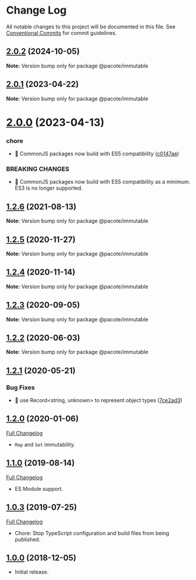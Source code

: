 # Change Log

All notable changes to this project will be documented in this file.
See [Conventional Commits](https://conventionalcommits.org) for commit guidelines.

## [2.0.2](https://github.com/PacoteJS/pacote/compare/@pacote/immutable@2.0.1...@pacote/immutable@2.0.2) (2024-10-05)

**Note:** Version bump only for package @pacote/immutable

## [2.0.1](https://github.com/PacoteJS/pacote/compare/@pacote/immutable@2.0.0...@pacote/immutable@2.0.1) (2023-04-22)

**Note:** Version bump only for package @pacote/immutable

# [2.0.0](https://github.com/PacoteJS/pacote/compare/@pacote/immutable@1.2.6...@pacote/immutable@2.0.0) (2023-04-13)

### chore

- 🤖 CommonJS packages now build with ES5 compatibility ([c0147ae](https://github.com/PacoteJS/pacote/commit/c0147aeffb81322ea59174a3961b10cfb3bf81e5))

### BREAKING CHANGES

- 🧨 CommonJS packages now build with ES5 compatibility as a minimum. ES3 is
  no longer supported.

## [1.2.6](https://github.com/PacoteJS/pacote/compare/@pacote/immutable@1.2.5...@pacote/immutable@1.2.6) (2021-08-13)

**Note:** Version bump only for package @pacote/immutable

## [1.2.5](https://github.com/PacoteJS/pacote/compare/@pacote/immutable@1.2.4...@pacote/immutable@1.2.5) (2020-11-27)

**Note:** Version bump only for package @pacote/immutable

## [1.2.4](https://github.com/PacoteJS/pacote/compare/@pacote/immutable@1.2.3...@pacote/immutable@1.2.4) (2020-11-14)

**Note:** Version bump only for package @pacote/immutable

## [1.2.3](https://github.com/PacoteJS/pacote/compare/@pacote/immutable@1.2.2...@pacote/immutable@1.2.3) (2020-09-05)

**Note:** Version bump only for package @pacote/immutable

## [1.2.2](https://github.com/PacoteJS/pacote/compare/@pacote/immutable@1.2.1...@pacote/immutable@1.2.2) (2020-06-03)

**Note:** Version bump only for package @pacote/immutable

## [1.2.1](https://github.com/PacoteJS/pacote/compare/@pacote/immutable@1.2.0...@pacote/immutable@1.2.1) (2020-05-21)

### Bug Fixes

- 🐛 use Record<string, unknown> to represent object types ([7ce2ad3](https://github.com/PacoteJS/pacote/commit/7ce2ad3e25762bd86c90771791b0571f99f1ea32))

## [1.2.0](https://github.com/PacoteJS/pacote/tree/@pacote/immutable/1.2.0) (2020-01-06)

[Full Changelog](https://github.com/PacoteJS/pacote/compare/@pacote/immutable@1.1.0...@pacote/immutable@1.2.0)

- `Map` and `Set` immutability.

## [1.1.0](https://github.com/PacoteJS/pacote/tree/@pacote/immutable/1.1.0) (2019-08-14)

[Full Changelog](https://github.com/PacoteJS/pacote/compare/@pacote/immutable@1.0.3...@pacote/immutable@1.1.0)

- ES Module support.

## [1.0.3](https://github.com/PacoteJS/pacote/tree/@pacote/immutable@1.0.3) (2019-07-25)

[Full Changelog](https://github.com/PacoteJS/pacote/compare/@pacote/immutable@1.0.2...@pacote/immutable@1.0.3)

- Chore: Stop TypeScript configuration and build files from being published.

## [1.0.0](https://github.com/PacoteJS/pacote/tree/@pacote/immutable@1.0.0) (2018-12-05)

- Initial release.
